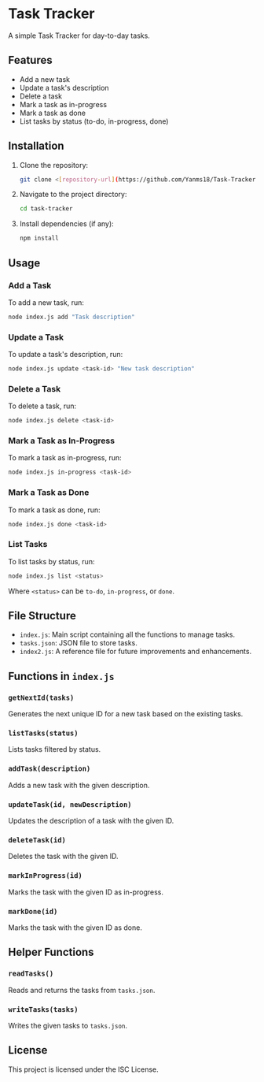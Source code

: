 
# Task Tracker

A simple Task Tracker for day-to-day tasks.

## Features

- Add a new task
- Update a task's description
- Delete a task
- Mark a task as in-progress
- Mark a task as done
- List tasks by status (to-do, in-progress, done)

## Installation

1. Clone the repository:
   ```sh
   git clone <[repository-url](https://github.com/Yanms18/Task-Tracker.git)>
   ```
2. Navigate to the project directory:
   ```sh
   cd task-tracker
   ```
3. Install dependencies (if any):
   ```sh
   npm install
   ```

## Usage

### Add a Task

To add a new task, run:
```sh
node index.js add "Task description"
```

### Update a Task

To update a task's description, run:
```sh
node index.js update <task-id> "New task description"
```

### Delete a Task

To delete a task, run:
```sh
node index.js delete <task-id>
```

### Mark a Task as In-Progress

To mark a task as in-progress, run:
```sh
node index.js in-progress <task-id>
```

### Mark a Task as Done

To mark a task as done, run:
```sh
node index.js done <task-id>
```

### List Tasks

To list tasks by status, run:
```sh
node index.js list <status>
```
Where `<status>` can be `to-do`, `in-progress`, or `done`.

## File Structure

- `index.js`: Main script containing all the functions to manage tasks.
- `tasks.json`: JSON file to store tasks.
- `index2.js`: A reference file for future improvements and enhancements.

## Functions in `index.js`

### `getNextId(tasks)`

Generates the next unique ID for a new task based on the existing tasks.

### `listTasks(status)`

Lists tasks filtered by status.

### `addTask(description)`

Adds a new task with the given description.

### `updateTask(id, newDescription)`

Updates the description of a task with the given ID.

### `deleteTask(id)`

Deletes the task with the given ID.

### `markInProgress(id)`

Marks the task with the given ID as in-progress.

### `markDone(id)`

Marks the task with the given ID as done.

## Helper Functions

### `readTasks()`

Reads and returns the tasks from `tasks.json`.

### `writeTasks(tasks)`

Writes the given tasks to `tasks.json`.


## License

This project is licensed under the ISC License.

